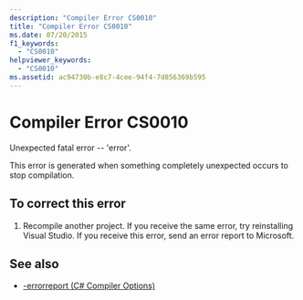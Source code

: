 ```yaml
---
description: "Compiler Error CS0010"
title: "Compiler Error CS0010"
ms.date: 07/20/2015
f1_keywords: 
  - "CS0010"
helpviewer_keywords: 
  - "CS0010"
ms.assetid: ac94730b-e8c7-4cee-94f4-7d856369b595
---
```

# Compiler Error CS0010
Unexpected fatal error -- 'error'.  
  
 This error is generated when something completely unexpected occurs to stop compilation.  
  
## To correct this error  
  
1. Recompile another project. If you receive the same error, try reinstalling Visual Studio. If you receive this error, send an error report to Microsoft.  
  
## See also

- [-errorreport (C# Compiler Options)](../language-reference/compiler-options/errorreport-compiler-option.md)
